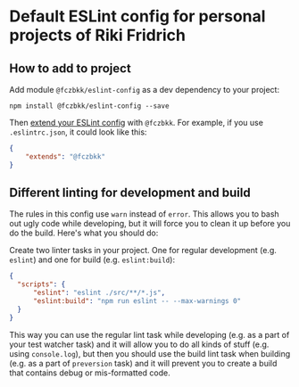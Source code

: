 # Default ESLint config for personal projects of Riki Fridrich

## How to add to project

Add module `@fczbkk/eslint-config` as a dev dependency to your project:

```
npm install @fczbkk/eslint-config --save
```

Then [extend your ESLint config](https://eslint.org/docs/user-guide/configuring#extending-configuration-files) with `@fczbkk`. For example, if you use `.eslintrc.json`, it could look like this:

```json
{
    "extends": "@fczbkk"
}
```

## Different linting for development and build

The rules in this config use `warn` instead of `error`. This allows you to bash out ugly code while developing, but it will force you to clean it up before you do the build. Here's what you should do:

Create two linter tasks in your project. One for regular development (e.g. `eslint`) and one for build (e.g. `eslint:build`):

```json
{
  "scripts": {
      "eslint": "eslint ./src/**/*.js",
      "eslint:build": "npm run eslint -- --max-warnings 0"
  }
}
```

This way you can use the regular lint task while developing (e.g. as a part of your test watcher task) and it will allow you to do all kinds of stuff (e.g. using `console.log`), but then you should use the build lint task when building (e.g. as a part of `preversion` task) and it will prevent you to create a build that contains debug or mis-formatted code.